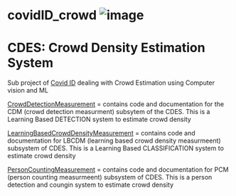 # covidID_crowd  ![image](https://user-images.githubusercontent.com/11790686/84209024-e9432080-aa69-11ea-966d-fd39f88394f8.png)
# CDES:  Crowd Density Estimation System
Sub project of [Covid ID](https://github.com/grewe/covid_id) dealing with Crowd Estimation using Computer vision and ML



[CrowdDetectionMeasurement](https://github.com/grewe/covidID_crowd/tree/master/CrowdDetectionMeasurement) = contains code and documentation for the CDM (crowd detection measurment) subsytem of the CDES.  This is a Learning Based DETECTION system to estimate crowd density

[LearningBasedCrowdDensityMeasurement](https://github.com/grewe/covidID_crowd/tree/master/LearningBasedCrowdDensityMeasurement) = contains code and documentation for LBCDM (learning based crowd density measurmeent) subsystem of CDES.  This is a Learning Based CLASSIFICATION system to estimate crowd density

[PersonCountingMeasurement](https://github.com/grewe/covidID_crowd/tree/master/PersonCountingMeasurement) = contains code and documentation for PCM (person counting measurmeent) subsystem of CDES.  This is a person detection and coungin system to estimate crowd density

